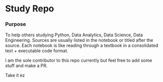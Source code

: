 # Study Repo
### Purpose
To help others studying Python, Data Analytics, Data Science, Data Engineering. Sources are usually listed in the notebook or titled after the source. Each notebook is like reading through a textbook in a consolidated text + executable code format.


I am the sole contributor to this repo currently but feel free to add some stuff and make a PR. 

Take it ez

